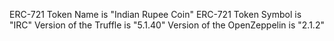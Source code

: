 ERC-721 Token Name is "Indian Rupee Coin" 
ERC-721 Token Symbol is "IRC"
Version of the Truffle is "5.1.40"
Version of the OpenZeppelin is "2.1.2"